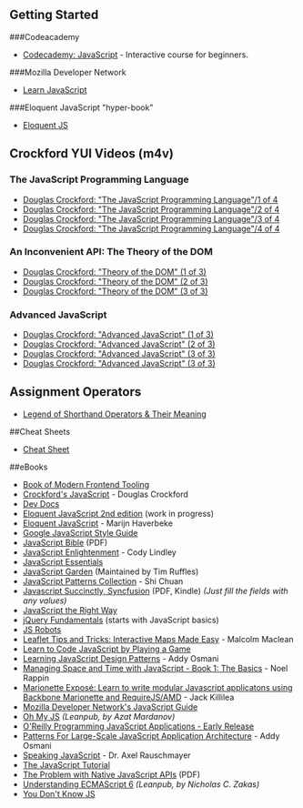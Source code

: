 ## Getting Started

###Codeacademy
- [Codecademy: JavaScript](http://www.codecademy.com/tracks/javascript) - Interactive course for beginners.

###Mozilla Developer Network
- [Learn JavaScript](https://developer.mozilla.org/en-US/learn/javascript)

###Eloquent JavaScript "hyper-book"
- [Eloquent JS](http://eloquentjavascript.net/contents.html)

## Crockford YUI Videos (m4v)
### The JavaScript Programming Language
- [Douglas Crockford: "The JavaScript Programming Language"/1 of 4](http://yui.zenfs.com/theater/crockford-tjpl-1.m4v)
- [Douglas Crockford: "The JavaScript Programming Language"/2 of 4](http://yui.zenfs.com/theater/crockford-tjpl-2.m4v)
- [Douglas Crockford: "The JavaScript Programming Language"/3 of 4](http://yui.zenfs.com/theater/crockford-tjpl-3.m4v)
- [Douglas Crockford: "The JavaScript Programming Language"/4 of 4](http://yui.zenfs.com/theater/crockford-tjpl-4.m4v)

### An Inconvenient API: The Theory of the DOM
- [Douglas Crockford: "Theory of the DOM" (1 of 3)](http://yui.zenfs.com/theater/crockford-domtheory-1.m4v)
- [Douglas Crockford: "Theory of the DOM" (2 of 3)](http://yui.zenfs.com/theater/crockford-domtheory-2.m4v)
- [Douglas Crockford: "Theory of the DOM" (3 of 3)](http://yui.zenfs.com/theater/crockford-domtheory-3.m4v)

### Advanced JavaScript
- [Douglas Crockford: "Advanced JavaScript" (1 of 3)](http://yui.zenfs.com/theater/crockford-advancedjavascript-1.m4v)
- [Douglas Crockford: "Advanced JavaScript" (2 of 3)](http://yui.zenfs.com/theater/crockford-advancedjavascript-2.m4v)
- [Douglas Crockford: "Advanced JavaScript" (3 of 3)](http://yui.zenfs.com/theater/crockford-advancedjavascript-3.m4v)
- [Douglas Crockford: "Advanced JavaScript" (3 of 3)](http://yui.zenfs.com/theater/crockford-advancedjavascript-3.m4v)

## Assignment Operators
- [Legend of Shorthand Operators & Their Meaning](https://developer.mozilla.org/en-US/docs/Web/JavaScript/Reference/Operators/Assignment_Operators)

##Cheat Sheets
- [Cheat Sheet](http://www.cheat-sheets.org/saved-copy/javascript_cheat_sheet.png)

##eBooks
- [Book of Modern Frontend Tooling](https://github.com/tooling/book-of-modern-frontend-tooling)
- [Crockford's JavaScript](http://www.crockford.com/javascript/) - Douglas Crockford
- [Dev Docs](http://devdocs.io/)
- [Eloquent JavaScript 2nd edition](https://github.com/marijnh/Eloquent-JavaScript) (work in progress)
- [Eloquent JavaScript](http://eloquentjavascript.net/) - Marijn Haverbeke
- [Google JavaScript Style Guide](http://google-styleguide.googlecode.com/svn/trunk/javascriptguide.xml)
- [JavaScript Bible](http://media.wiley.com/product_ancillary/28/07645334/DOWNLOAD/all.pdf) (PDF)
- [JavaScript Enlightenment](http://www.javascriptenlightenment.com/) - Cody Lindley
- [JavaScript Essentials](http://www.techotopia.com/index.php/JavaScript_Essentials)
- [JavaScript Garden](http://bonsaiden.github.io/JavaScript-Garden/) (Maintained by Tim Ruffles)
- [JavaScript Patterns Collection](http://shichuan.github.io/javascript-patterns/) - Shi Chuan
- [Javascript Succinctly, Syncfusion](http://www.syncfusion.com/resources/techportal/ebooks/javascript) (PDF, Kindle) *(Just fill the fields with any values)*
- [JavaScript the Right Way](https://github.com/braziljs/js-the-right-way)
- [jQuery Fundamentals](http://jqfundamentals.com/book/) (starts with JavaScript basics)
- [JS Robots](http://markdaggett.com/images/ExpertJavaScript-ch6.pdf)
- [Leaflet Tips and Tricks: Interactive Maps Made Easy](https://leanpub.com/leaflet-tips-and-tricks) - Malcolm Maclean
- [Learn to Code JavaScript by Playing a Game](http://codecombat.com)
- [Learning JavaScript Design Patterns](http://www.addyosmani.com/resources/essentialjsdesignpatterns/book/) - Addy Osmani
- [Managing Space and Time with JavaScript - Book 1: The Basics](http://www.noelrappin.com/) - Noel Rappin
- [Marionette Exposé: Learn to write modular Javascript applicatons using Backbone Marionette and RequireJS/AMD](http://leanpub.com/marionetteexpose) - Jack Killilea
- [Mozilla Developer Network's JavaScript Guide](https://developer.mozilla.org/en/JavaScript/Guide)
- [Oh My JS](https://leanpub.com/ohmyjs/read) *(Leanpub, by Azat Mardanov)*
- [O'Reilly Programming JavaScript Applications - Early Release](http://chimera.labs.oreilly.com/books/1234000000262/index.html)
- [Patterns For Large-Scale JavaScript Application Architecture](http://addyosmani.com/largescalejavascript/) - Addy Osmani
- [Speaking JavaScript](http://speakingjs.com/es5/) - Dr. Axel Rauschmayer
- [The JavaScript Tutorial](http://javascript.info/)
- [The Problem with Native JavaScript APIs](http://chimera.labs.oreilly.com/books/1234000001655) (PDF)
- [Understanding ECMAScript 6](https://leanpub.com/understandinges6/read) *(Leanpub, by Nicholas C. Zakas)*
- [You Don't Know JS](https://github.com/getify/You-Dont-Know-JS)

